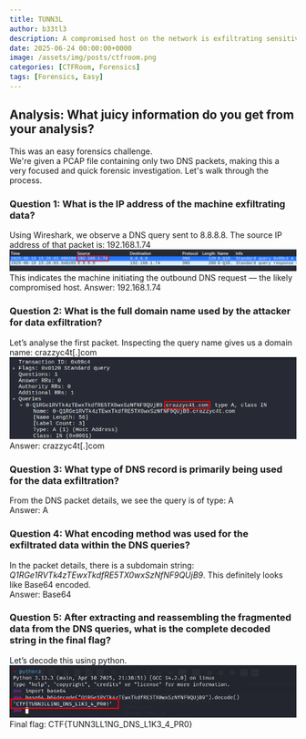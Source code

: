 ```yaml
---
title: TUNN3L
author: b33tl3
description: A compromised host on the network is exfiltrating sensitive data by tunneling it over DNS queries to an external, attacker-controlled domain. Your task is to identify the compromised host, reconstruct the exfiltrated data, and ultimately find the flag.
date: 2025-06-24 00:00:00+0000
image: /assets/img/posts/ctfroom.png
categories: [CTFRoom, Forensics]
tags: [Forensics, Easy]
---
```


## Analysis: What juicy information do you get from your analysis?
This was an easy forensics challenge. <br>
We're given a PCAP file containing only two DNS packets, making this a very focused and quick forensic investigation. Let's walk through the process.

### Question 1: What is the IP address of the machine exfiltrating data?
Using Wireshark, we observe a DNS query sent to 8.8.8.8. The source IP address of that packet is:
192.168.1.74
![Challenge](/assets/img/posts/tunn3l/ip.png) <br>
This indicates the machine initiating the outbound DNS request — the likely compromised host.
Answer: 192.168.1.74

### Question 2: What is the full domain name used by the attacker for data exfiltration?
Let’s analyse the first packet. Inspecting the query name gives us a domain name: crazzyc4t[.]com
![Challenge](/assets/img/posts/tunn3l/query.png) <br>
Answer: crazzyc4t[.]com

### Question 3: What type of DNS record is primarily being used for the data exfiltration?
From the DNS packet details, we see the query is of type: A <br>
Answer: A

### Question 4: What encoding method was used for the exfiltrated data within the DNS queries?
In the packet details, there is a subdomain string: _Q1RGe1RVTk4zTEwxTkdfRE5TX0wxSzNfNF9QUjB9_. This definitely looks like Base64 encoded. <br>
Answer: Base64

### Question 5: After extracting and reassembling the fragmented data from the DNS queries, what is the complete decoded string in the final flag?
Let’s decode this using python.
![Challenge](/assets/img/posts/tunn3l/flag.png) <br>
Final flag: CTF{TUNN3LL1NG_DNS_L1K3_4_PR0}